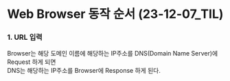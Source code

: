 # Web Browser 동작 순서 (23-12-07_TIL)

<h3>1. URL 입력</h3>
Browser는 해당 도메인 이름에 해당하는 IP주소를 DNS(Domain Name Server)에 Request 하게 되면<br>
DNS는 해당하는 IP주소를 Browser에 Response 하게 된다.

